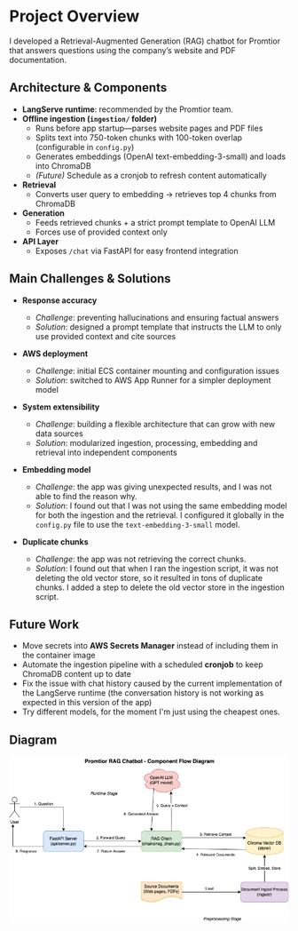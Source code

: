 # Project Overview

I developed a Retrieval-Augmented Generation (RAG) chatbot for Promtior that answers questions using the company’s website and PDF documentation.

## Architecture & Components

- **LangServe runtime**: recommended by the Promtior team.
- **Offline ingestion (`ingestion/` folder)**  
  - Runs before app startup—parses website pages and PDF files  
  - Splits text into 750-token chunks with 100-token overlap (configurable in `config.py`) 
  - Generates embeddings (OpenAI text-embedding-3-small) and loads into ChromaDB  
  - _(Future)_ Schedule as a cronjob to refresh content automatically  
- **Retrieval**  
  - Converts user query to embedding → retrieves top 4 chunks from ChromaDB  
- **Generation**  
  - Feeds retrieved chunks + a strict prompt template to OpenAI LLM  
  - Forces use of provided context only 
- **API Layer**  
  - Exposes `/chat` via FastAPI for easy frontend integration  

## Main Challenges & Solutions

- **Response accuracy**  
  - *Challenge*: preventing hallucinations and ensuring factual answers  
  - *Solution*: designed a prompt template that instructs the LLM to only use provided context and cite sources  

- **AWS deployment**  
  - *Challenge*: initial ECS container mounting and configuration issues  
  - *Solution*: switched to AWS App Runner for a simpler deployment model

- **System extensibility**  
  - *Challenge*: building a flexible architecture that can grow with new data sources  
  - *Solution*: modularized ingestion, processing, embedding and retrieval into independent components  

- **Embedding model**
  - *Challenge*: the app was giving unexpected results, and I was not able to find the reason why.
  - *Solution*: I found out that I was not using the same embedding model for both the ingestion and the retrieval. I configured it globally in the `config.py` file to use the `text-embedding-3-small` model.

- **Duplicate chunks**
  - *Challenge*: the app was not retrieving the correct chunks.
  - *Solution*: I found out that when I ran the ingestion script, it was not deleting the old vector store, so it resulted in tons of duplicate chunks. I added a step to delete the old vector store in the ingestion script.

## Future Work

- Move secrets into **AWS Secrets Manager** instead of including them in the container image  
- Automate the ingestion pipeline with a scheduled **cronjob** to keep ChromaDB content up to date  
- Fix the issue with chat history caused by the current implementation of the LangServe runtime (the conversation history is not working as expected in this version of the app)
- Try different models, for the moment I'm just using the cheapest ones.

## Diagram

![Diagram](diagrams.drawio.png)